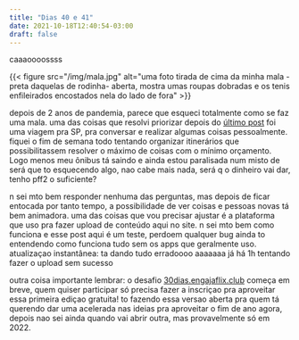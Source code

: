 ```yaml
---
title: "Dias 40 e 41"
date: 2021-10-18T12:40:54-03:00
draft: false
---
```


caaaoooossss


{{< figure src="/img/mala.jpg" alt="uma foto tirada de cima da minha mala -preta daquelas de rodinha- aberta, mostra umas roupas dobradas e os tenis enfileirados encostados nela do lado de fora" >}}

depois de 2 anos de pandemia, parece que esqueci totalmente como se faz uma mala. uma das coisas que resolvi priorizar depois do [último post](https://cem.engajaflix.club/timeline/dia39/) foi uma viagem pra SP, pra conversar e realizar algumas coisas pessoalmente. fiquei o fim de semana todo tentando organizar itinerários que possibilitassem resolver o máximo de coisas com o mínimo orçamento. Logo menos meu ônibus tá saindo e ainda estou paralisada num misto de será que to esquecendo algo, nao cabe mais nada, será q o dinheiro vai dar, tenho pff2 o suficiente? 

n sei mto bem responder nenhuma das perguntas, mas depois de ficar entocada por tanto tempo, a possibilidade de ver coisas e pessoas novas tá bem animadora. uma das coisas que vou precisar ajustar é a plataforma que uso pra fazer upload de conteúdo aqui no site. n sei mto bem como funciona e esse post aqui é um teste, perdoem qualquer bug ainda to entendendo como funciona tudo sem os apps que geralmente uso. atualizaçao instantânea: ta dando tudo erradoooo aaaaaaa já há 1h tentando fazer o upload sem sucesso

outra coisa importante lembrar: o desafio [30dias.engajaflix.club](https://30diasfazendo.mailchimpsites.com/) começa em breve, quem quiser participar só precisa fazer a inscriçao pra aproveitar essa primeira ediçao gratuita! to fazendo essa versao aberta pra quem tá querendo dar uma acelerada nas ideias pra aproveitar o fim de ano agora, depois nao sei ainda quando vai abrir outra, mas provavelmente só em 2022.
